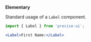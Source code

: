 **Elementary**

Standard usage of a `Label` component.

```jsx
import { Label } from 'precise-ui';

<Label>First Name:</Label>
```
